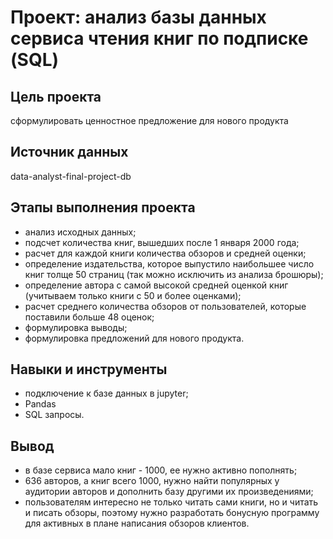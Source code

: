 # Проект: анализ базы данных сервиса чтения книг по подписке (SQL)

## Цель проекта
сформулировать ценностное предложение для нового продукта

## Источник данных
data-analyst-final-project-db

## Этапы выполнения проекта
- анализ исходных данных;
- подсчет количества книг, вышедших после 1 января 2000 года;
- расчет для каждой книги количества обзоров и средней оценки;
- определение издательства, которое выпустило наибольшее число книг толще 50 страниц (так можно исключить из анализа брошюры);
- определение автора с самой высокой средней оценкой книг (учитываем только книги с 50 и более оценками);
- расчет среднего количества обзоров от пользователей, которые поставили больше 48 оценок;
- формулировка выводы;
- формулировка предложений для нового продукта.

## Навыки и инструменты
* подключение к базе данных в jupyter;
* Pandas
* SQL запросы.

## Вывод
- в базе сервиса мало книг - 1000, ее нужно активно пополнять;
- 636 авторов, а книг всего 1000, нужно найти популярных у аудитории авторов и дополнить базу другими их произведениями;
- пользователям интересно не только читать сами книги, но и читать и писать обзоры, поэтому нужно разработать бонусную программу для активных в плане написания обзоров клиентов.
